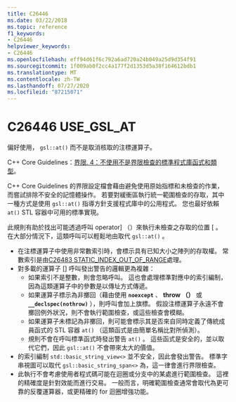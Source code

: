```yaml
---
title: C26446
ms.date: 03/22/2018
ms.topic: reference
f1_keywords:
- C26446
helpviewer_keywords:
- C26446
ms.openlocfilehash: eff94d61f6c792a6ad720a24b049a25d9d354f91
ms.sourcegitcommit: 1f009ab0f2cc4a177f2d1353d5a38f164612bdb1
ms.translationtype: MT
ms.contentlocale: zh-TW
ms.lasthandoff: 07/27/2020
ms.locfileid: "87215071"
---
```

# <a name="c26446-use_gsl_at"></a>C26446 USE_GSL_AT

偏好使用， `gsl::at()` 而不是取消核取的注標運算子。

C++ Core Guidelines：[界限. 4：不使用不是界限檢查的標準程式庫函式和類型](https://github.com/isocpp/CppCoreGuidelines/blob/master/CppCoreGuidelines.md#probounds-bounds-safety-profile)。

C++ Core Guidelines 的界限設定檔會藉由避免使用原始指標和未檢查的作業，而嘗試排除不安全的記憶體操作。 若要對緩衝區執行統一範圍檢查的存取，其中一種方式是使用 `gsl::at()` 指導方針支援程式庫中的公用程式。 您也最好依賴 `at()` STL 容器中可用的標準實現。

此規則有助於找出可能透過呼叫 operator] （）來執行未檢查之存取的位置 \[ 。 在大部分情況下，這類呼叫可以輕鬆地由取代 `gsl::at()` 。

- 在注標運算子中使用非常數索引時，會標示具有已知大小之陣列的存取權。 常數索引是由[C26483 STATIC_INDEX_OUT_OF_RANGE](c26483.md)處理。
- 對多載的運算子 [] 呼叫發出警告的邏輯更為複雜：
  - 如果索引不是整數，則會忽略呼叫。 這也會處理標準對應中的索引編制，因為這類運算子中的參數是以傳址方式傳遞。
  - 如果運算子標示為非擲回（藉由使用 **`noexcept`** 、 **throw （）** 或 **`__declspec(nothrow)`** ），則呼叫會加上旗標。 假設注標運算子永遠不會擲回例外狀況，則不會執行範圍檢查，或這些檢查會模糊。
  - 如果運算子未標記為非擲回，則可能會標示其是否來自同時定義了傳統成員函式的 STL 容器 `at()` （這類函式是由簡單名稱比對所偵測）。
  - 規則不會在呼叫標準函式時發出警告 `at()` 。 這些函式是安全的，並以取代它們，因此 `gsl::at()` 不會帶來太大的價值。
- 的索引編制 `std::basic_string_view<>` 並不安全，因此會發出警告。 標準字串視圖可以取代 `gsl::basic_string_span<>` 為，這一律會進行界限檢查。
- 此執行不會考慮使用者程式碼可能在迴圈或分支中的某處進行範圍檢查。 這裡的精確度是針對效能而進行交易。 一般而言，明確範圍檢查通常會取代為更可靠的反覆運算器，或更精確的 for 迴圈增強功能。
